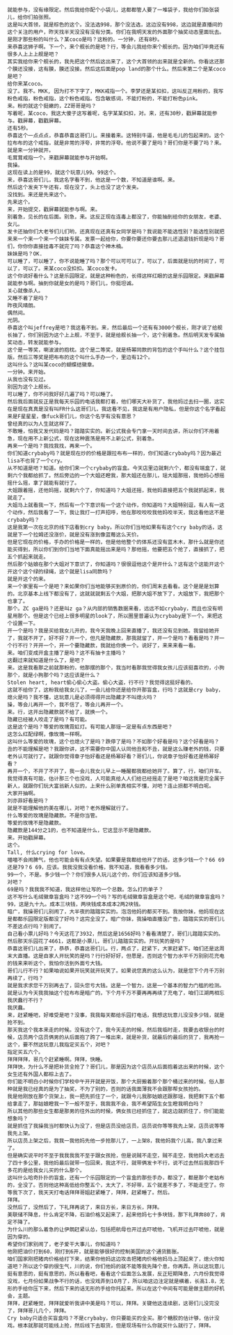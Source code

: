 	就能参与，没有缘限定。然后我给你配个小袋儿，这都都管人要了一堆袋子，我给你们拍张袋儿，给你们拍张照。
	这是叫大首领，就是棕色的这个。没法选998，那个没法选，这边没有998，这边就是直播间的这个关注的用户，昨天找半天没没有没有分类。你们在我明天发的外面那个抽奖动态里面玩去。是刚才那些粉的叫什么？某coco是吗？这粉的。一分钟，还有8秒。
	来恭喜这狮子啊。下一个，来个舰长的是吧？行，等会儿我给你来个舰长的。因为咱们毕竟还有很多人上上上舰是吧？
	其实我给你来个舰长的，我先把这个然后这出来了，这个大首领的出来就是全新的。你看这还那个膜还没接，这有膜，膜还没接。然后这后面是pop land的那个什么。然后来第二个是某coco是吧？
	给你来某coco。
	没了。我不。MKK, 因为打不下字了，MKK戒指一个。李梦还是某扣扣，这叫反正用粉的，我写粉色戒指，粉色戒指，这个粉色戒指。包含敏感词，不能打粉的，不能打粉色pink。
	来。粉的就这个挺嫩的，ZZ哥哥是吗？
	写着呢，某coco，我这大傻子这写着呢，名字某某扣扣，对。来，还有30秒，戳屏幕就能参与。戳屏幕，戳戳屏幕。
	还有5秒。
	恭喜这个一点点点，恭喜恭喜这哥们儿。来接着来。这特别牛逼，他是毛毛儿的包起来的。这个拉布布的这个戒指，就是非常的浮夸，非常的浮夸。他说不要了是吗？哥们你是不要了吗？来。
	就是来一分钟就开。
	毛茸茸戒指一个。来戳屏幕就能参与开始啊。
	我操。
	这现在读上的是99，就这个玩意儿99。99这个。
	来，恭喜这哥们儿，我这名字看不到，他这是一个数，不知道是谁啊。来。
	然后这个发夹下午还有，现在没了，头上也没了这个发夹。
	没找到。来还是先来这个。
	先来这个。
	来，开始提交，戳屏幕就能参与啊。来。
	别着急，见长的在后面。别急，来。这反正现在连毒上都没了，你能抽到给你的女朋友，老婆、女儿。
	发卡还抽你们大老爷们儿们哟，还真现在还真有女同学是吗？我说能不能选性别？能选性别就把来来一个来一个来一个妹妹专属。发票一起给你，你要你要还你要去那儿还退退钱折现是吗？哥们，你你你直接挂毒不就完了吗？恭喜这个神木楠。
	妹妹是吗？OK. 
	可以睡了，可以睡了，你不说能睡了吗？那个可以可可以了，可以了，后面就是玩的时间了，可以了，可以了。来某coco没扣扣。某coco发卡。
	这个你说好看什么？这是乐园限定，就是这种粉色的，长得这样红眼的这是乐园限定。来戳屏幕就能参与啊。抽到你就是女的是吗？哥们儿，你挺坦诚。
	关心就像杀人。
	又睡不着了是吗？
	昨夜风晴朗。
	偶然间。
	光阴。
	恭喜这个叫jeffrey是吧？我这看不到。来，然后最后一个还有有3000个舰长，刚才说了给舰长抽了，你们别因为这个上上舰，不至于，就是给舰长抽一个，这个别着急。然后明天发专属抽奖动态，转发就能参与。
	这个是一等奖，喇波波的抱枕。这个是二等奖，就是杨幂同款的背包的这个手叫什么？这个挂包版。然后三等奖是把布布的这个叫什么手办一个，里边有12个。
	这叫什么？这叫某coco的蝴蝶结徽章。
	一分钟。来开始。
	从我也没有见过。
	别因为这个上舰长。
	可以睡了，你不问我好好几遍了吗？可以睡了。
	然后我后面就反正是我每天乐园的电话我都打着，他们哪天大补货了，我他妈过去扫一圈，这实在是现在真真是没有叫FR什么这哥们儿，我这看不见，我这是有用户隐私，但是你这个名字看起来是F星星星，像fuck哥们儿，你这个名字有没有意思？
	曾经真的以为人生就这样了。
	不敢睡，怕我又发代码是吗？踏踏实实的。新公式我会专门拿一天时间去讲，所以你们不用着急，现在用不上新公式，现在这种震荡是用不上新公式，别着急。
	再来一个是吗？我找我找，再来一个。
	你们知道crybaby吗？就是现在炒的价格是跟拉布布一样的，你们知道crybaby吗？因为最近lisa不也背了一个cry。
	从不知道是吧？知道。给你们来一个crybaby的盲盒。今天店里边就剩六个，都没有端盒了，就剩六个我都给抓了。然后旁边的一个大姐还瞪我，那大姐还在那儿，瑶大姐那摇，我他妈心想摇摇什么摇，拿了就能有就行了。
	大姐跟着摇，还他妈摇，就剩六个了，你知道吗？大姐还摇，我他妈直接把五个我就抓起来，我就走了。
	大姐马上就看我一下，然后有一个下意识有一个这个动作，你知道吗？大姐特别逗，有人有一这个动作，然后我看了一下，我让我打一打声招呼，他在那咬咬咬我他妈咬半天，我这看他这不是crybaby吗？
	这是我第一次在北京的线下店看到cry baby。所以你们当地如果有有这个cry baby的话，这就是下一个拉姆还没涨价，就是没有涨到像蓝莓这么天价。
	但是它现在的价格，手办的价格是一样的，但是他他整个的体系还没有蓝木木，那什么就是你还能买得到，所以你们到你们当地下面真能摇出来是吗？那他摇，他要把五个抢了，直接抓了，把五个抓起来就走。
	然后那个姑娘在那个大姐对下意识了，你知道吗？很很逗他这个是开什么？这有这个这能开这个开这个这个绿的绿绳，这个就是lisa同款吗？
	就是开这个的来。
	来一个家里有一个是吧？来如果你们当地能够买到原价的，你们周末去看看。这个是是是划算的。北京基本上线下都没有了，这就就就剩五个大姐，把那大姐不放下了，大姐放下，我把那个也拿了。
	那个。ZC ga是吗？还是叫z ga？从内部的销售数据来看，远远不如crybaby，而且也没有明星用那个。但是这个已经上很多明星的look了，所以圈里普遍认为crybaby是下一个。来把这个设置一下。
	开一个是吗？我是买给我女儿开的，我今天我晚上回来直播了，我还没有见到她。我留给她开了，我就不开了，好不好？开一个，但凡是隐藏款，那我就留了，开一个是吗？看看是吗？开一个行不行？开开一个，开一个要隐藏款，我就给你换一个。说好了，来来来看一看。
	来。咱们变成开盒主播了是吗？这不有抽卡主播吗？
	这翻过来就知道是什么了，是吧？
	来。这是我看那之前就那粉的，他那摆的那个，我当时看那我觉得我女孩儿应该挺喜欢的，小狗那个，就是小狗那个吗？这应该是什么？
	Stolen heart, heart偷心偷心大盗。偷心大盗，行不行？我觉得这挺好看的。
	这就不给你了，这粉我给我女儿了，一会儿给你还是给你开那盲盒，行吗？这就是cry baby，熄火是吗？我不懂，这玩意儿是必须得得开出隐藏才不叫熄火吗？
	操，等会儿再开一个，我不信了，等会儿再开一个。
	来。行，这开出隐藏款就不给了，就换一个。
	隐藏已经被人咬走了是吗？有可能。
	这是这个是吗？等爱的玫瑰霓虹灯。有可能人那瑶一定是有点东西是吧？
	这怎么红配绿啊，像玫瑰一样啊。
	这叫什么等爱的玫瑰，这个也熄火了是吗？跌停了是吗？不如那个好看是吗？这个好看是吗？
	丑的不能理解是吧？我跟你讲，这不需要你中国人认同他丑和不丑，就是这么赚老外的钱，只要老外认可就行了。就跟你觉得章子怡好看还是杨幂好看？哥们儿，你说章子怡好看还是杨幂好看？
	再开一个，不开了不开了，我一会儿我女儿早上一睡醒都我都给她开了。算了，行，咱们开车。
	我觉得真有可能，估计那三个也没戏，人可能真给人人们给已经摇走了是吧？咱这我是完全属于新人，就跟你们玩大富翁新人似的，上来什么别单真相实不懂，对吧？连止损都不明白呢。
	大家开抽啊。
	刘亦菲好看是吗？
	就是不能理解他的美在哪儿，对吧？老外理解就行了。
	什么等爱的玫瑰是隐藏款。不是你当管。
	等爱的玫瑰不是隐藏款。
	隐藏款是144分之1的，也不知道是什么，它这显示不是隐藏款。
	来。开始戳屏幕。
	这个。
	Tall, 什么crying for love。
	喵喵不会闹脾气，他也可能会有有点失望。如果要是我都给他开了的话，这多少钱一个？66 69还是79？6 69，应该。我我没我没看价格，我不知道，我看看多少钱。
	99一个，不是。多少钱一个？你们很多人玩儿这个的，你们应该知道多少钱。
	对吧？
	69是吗？我我我不知道，我这样他让写的一个总数。怎么打的单子？
	这不写什么毛绒徽章盲盒吗？这不99一个吗？写的毛绒徽章盲盒是这个吧，毛绒的徽章盲盒吗？99，这是九十九。成本三块钱，两块钱成本成本2两2块钱。
	暗广，我操哥们儿别闹了，大半夜的踏踏实实的。泡泡他妈的都买不到。我按你妹，他妈现在这是都都乐园限定版都没了好吗？这完全没了。暗广你妹，我操咱直播没广告，踏踏实实的哥们儿不差这点行吗？别闹了。
	自己看小票儿好吗？今天这花了3932，然后这是1656好吗？看看清楚了，哥们儿踏踏实实的。然后那天乐园花了4661，这都是小票儿，哥们儿踏踏实实的。开玩笑的是吗？
	恭喜这哥们儿出来了，恭恭，恭喜这哥们儿。行，两点了，赶紧下，大家赶紧下。咱们还是这周末大直播。这是自家人开玩笑的是吗？行行好好好，但愿是，否则这个智力水平千万别别花充电的钱来来听这个，我怕你活到外面亏大钱。
	哥们儿行不行？如果咱说如果开玩笑就开玩笑了。如果说您真的这么认为，就是您下个月千万别再续了，行吗？
	就是我求求您千万别再去了，回头您亏大钱。这是一个智力，这是一个基本的智力门槛的检测。就是认为今天我我抽这个拉布布是暗广的，下个月千万不要再再再续了充电了，咱们江湖两相忘我厌蠢行不行？
	我厌蠢。
	来，赶紧睡吧，好难受是吧？没事，我我每天都给乐园打电话，我想这玩意儿没没多少钱，就是抢不到。
	那天我这个我本来走的时候。没有这个了，我今天走的时候，然后我临时走，我要去收银台的时候，店员两个店员俩男的从后面抱了跨了一堆出来，就是补货，就最后的最后的货了，我再抢一这个，要不然这玩意儿我指定买五个，对吧？
	指定买五六个。
	拜拜拜拜，哥几个赶紧睡啊。拜拜，快睡。
	拜拜快，为什么不是把补货全抢了？哥们儿，那是因为这个店员从后面抱着这出来的时候，这个女生还有外国人都棕上去了。
	你们能不明白小时候你们学校中午开开就是开饭，那个大厨搬着那个那个桶过来的时候，俗人那种就是我已经真的是为了抽奖，不为了别的，否则的话我面薄我不会跟那帮女孩抢的。
	我是他刚放在那个货架上，我一把先抓住了一个，就跟今儿我那姑娘还跟那瑶，我把剩下五个都给拿走了，那姑娘瞪我一下一般不至于，我我我不会，我不希望陌生女生瞪我明白吗？
	所以其他的那些女生都是那男的往外出的时候，俩女孩已经抓住了，就这边就抓住了，你们能能想象吗？
	就是抓住了我操我当时都快认为没了，但是店员没给店员，店员说你等等我先上架，店员说等等我先上架。
	所以店员上架之后，我我一我他妈先他一步抢那儿了，一上架8，我他妈我个儿高，我八拿过来了。
	但是确实说平时不至于我我我我不至于跟女孩抢，但是说贼不走空，贼不走空，我他妈大老远去了四十多公里，我他妈最后就带一包回来，我这不行，就带俩发卡不行，说不过去然后我那四千多花的是给我女儿买的什么那个。
	这叫什么哈奇扑扑的盲盒，还有一个乐园限定的一个盲盒的那些手办，都没了，都是那个老姑布的，全没了。否则他这种高低给你整五个，太大了，不好带，五个就差不多了，不能走空了。你等我下次了，我天天打电话拜拜哥姐赶紧睡了，拜拜，赶紧睡了。然后。
	拜拜。
	没然后了，没然后了，下礼拜再说了，来日方长，来日方长，拜拜。
	美联储不降息，什么肯定不降，石油价格又起来了，起来他妈七十多块钱，那下礼拜奔80了，肯定不降了。
	为什么川的那么着急的让伊朗赶紧认怂，包括把航母也开过去吓唬他，飞机开过去吓唬他，就是因为穿的。
	希望你们家别闹了，老子爱干大事儿，你知道吗？
	他刚把油价打到60，刚打到6开，就是能够很好的控制美国的这个通货膨胀。
	咱们国家刚把猪肉价格给打下来，结果你他妈这边攻击把猪肉价格他妈马上顶起来了，熄火你知道吧？所以这个穿的很生气，川的说，你们他妈的就不能等我先降个息，你再弄。所以这玩意儿挺有意思的，挺有意思的，所以看看吧，看看这个后面怎么发展，反正短期降息，六月份我觉得没戏，七月份如果战争不行的话，也没戏弄到10月了，所以咱这边注定就是横着，长高1.8，无形的手给你压下来，然后下来的话无形的手给你托起来。所以在这个中间有可能是做主题的好机会，主题。
	拜拜，赶紧睡觉，拜拜就爱听我讲中美是吗？可以，拜拜。关键他这连续剧，这哥们儿没完没了，拜拜哥儿几个，拜拜。
	Cry baby只适合买盲盒吗？不是crybaby，你只要能买的全买。那个糖胶的估计够，估计没戏。根本就那就可能线上抢，然后线下去取货，但是现场有什么你就买什么就行了，拜拜。